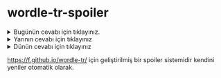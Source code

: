 # wordle-tr-spoiler

<details>
  <summary>Bugünün cevabı için tıklayınız.</summary>
  <br>
    <b> diğer </b>
</details>

<details>
  <summary>Yarının cevabı için tıklayınız</summary>
  <br>
   <b> uyruk </b>
</details>

<details>
  <summary>Dünün cevabı için tıklayınız </summary>
  <br>
  <b> tuzla </b>
</details>

https://f.github.io/wordle-tr/ için geliştirilmiş bir spoiler sistemidir kendini yeniler otomatik olarak.

